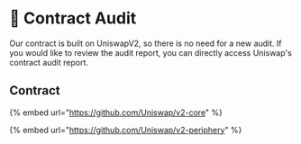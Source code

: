 # 📎 Contract Audit

Our contract is built on UniswapV2, so there is no need for a new audit. If you would like to review the audit report, you can directly access Uniswap's contract audit report.

## Contract

{% embed url="https://github.com/Uniswap/v2-core" %}

{% embed url="https://github.com/Uniswap/v2-periphery" %}
